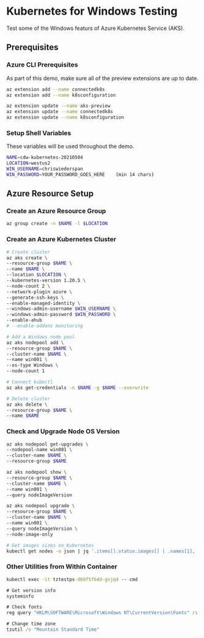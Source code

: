 # Kubernetes for Windows Testing

Test some of the Windows featurs of Azure Kubernetes Service (AKS).

## Prerequisites

### Azure CLI Prerequisites

As part of this demo, make sure all of the preview extensions are up to date.

```bash
az extension add --name connectedk8s
az extension add --name k8sconfiguration

az extension update --name aks-preview
az extension update --name connectedk8s
az extension update --name k8sconfiguration
```

### Setup Shell Variables

These variables will be used throughout the demo.

```bash
NAME=cdw-kubernetes-20210504
LOCATION=westus2
WIN_USERNAME=chriswiederspan
WIN_PASSWORD=YOUR_PASSWORD_GOES_HERE    (min 14 chars)
```

## Azure Resource Setup

### Create an Azure Resource Group

```bash
az group create -n $NAME -l $LOCATION
```

### Create an Azure Kubernetes Cluster

```bash
# Create cluster
az aks create \
--resource-group $NAME \
--name $NAME \
--location $LOCATION \
--kubernetes-version 1.20.5 \
--node-count 2 \
--network-plugin azure \
--generate-ssh-keys \
--enable-managed-identity \
--windows-admin-username $WIN_USERNAME \
--windows-admin-password $WIN_PASSWORD \
--enable-ahub
# --enable-addons monitoring

# Add a Windows node pool
az aks nodepool add \
--resource-group $NAME \
--cluster-name $NAME \
--name win001 \
--os-type Windows \
--node-count 1

# Connect kubectl
az aks get-credentials -n $NAME -g $NAME --overwrite

# Delete cluster
az aks delete \
--resource-group $NAME \
--name $NAME
```

### Check and Upgrade Node OS Version

```bash
az aks nodepool get-upgrades \
--nodepool-name win001 \
--cluster-name $NAME \
--resource-group $NAME

az aks nodepool show \
--resource-group $NAME \
--cluster-name $NAME \
--name win001 \
--query nodeImageVersion

az aks nodepool upgrade \
--resource-group $NAME \
--cluster-name $NAME \
--name win001 \
--query nodeImageVersion \
--node-image-only

# Get images sizes on Kubernetes
kubectl get nodes -o json | jq '.items[].status.images[] | .names[1], .sizeBytes'

```

### Other Utilities from Within Container

```cmd
kubectl exec -it tztestps-d69f5f6dd-gsjq4 -- cmd

# Get version info
systeminfo

# Check fonts
reg query "HKLM\SOFTWARE\Microsoft\Windows NT\CurrentVersion\Fonts" /s

# Change time zone
tzutil /s "Mountain Standard Time"

```
